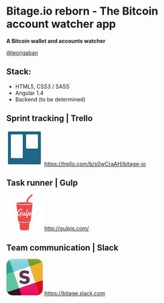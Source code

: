 Bitage.io reborn - The Bitcoin account watcher app
================
<strong>A Bitcoin wallet and accounts watcher</strong>

<a href="https://twitter.com/leongaban">@leongaban</a>

Stack:
------
- HTML5, CSS3 / SASS
- Angular 1.4
- Backend (to be determined)

Sprint tracking | Trello
------
![Trello](https://raw.githubusercontent.com/leongaban/github_images/master/trello.png)
https://trello.com/b/s0wCraAH/bitage-io

Task runner | Gulp
------
![Gulp](https://raw.githubusercontent.com/leongaban/github_images/master/gulp.png)
http://gulpjs.com/

Team communication | Slack
------
![Trello](https://raw.githubusercontent.com/leongaban/github_images/master/slack.png)
https://bitage.slack.com
